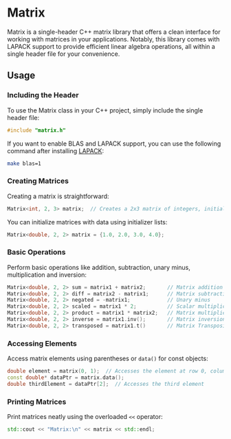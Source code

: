 # Matrix

Matrix is a single-header C++ matrix library that offers a clean interface for working with matrices in your applications. Notably, this library comes with LAPACK support to provide efficient linear algebra operations, all within a single header file for your convenience.

## Usage

### Including the Header

To use the Matrix class in your C++ project, simply include the single header file:

```cpp
#include "matrix.h"
```

If you want to enable BLAS and LAPACK support, you can use the following command after installing [LAPACK](https://github.com/Reference-LAPACK/lapack):

```bash
make blas=1
```

### Creating Matrices

Creating a matrix is straightforward:

```cpp
Matrix<int, 2, 3> matrix;  // Creates a 2x3 matrix of integers, initialized to 0.
```

You can initialize matrices with data using initializer lists:

```cpp
Matrix<double, 2, 2> matrix = {1.0, 2.0, 3.0, 4.0};
```

### Basic Operations

Perform basic operations like addition, subtraction, unary minus, multiplication and inversion:

```cpp
Matrix<double, 2, 2> sum = matrix1 + matrix2;       // Matrix addition
Matrix<double, 2, 2> diff = matrix2 - matrix1;      // Matrix subtraction
Matrix<double, 2, 2> negated = -matrix1;            // Unary minus
Matrix<double, 2, 2> scaled = matrix1 * 2;          // Scalar multiplication
Matrix<double, 2, 2> product = matrix1 * matrix2;   // Matrix multiplication
Matrix<double, 2, 2> inverse = matrix1.inv();       // Matrix inversion
Matrix<double, 2, 2> transposed = matrix1.t()       // Matrix Transposition
```

### Accessing Elements

Access matrix elements using parentheses or `data()` for const objects:

```cpp
double element = matrix(0, 1);  // Accesses the element at row 0, column 1
const double* dataPtr = matrix.data();
double thirdElement = dataPtr[2];  // Accesses the third element
```

### Printing Matrices

Print matrices neatly using the overloaded `<<` operator:

```cpp
std::cout << "Matrix:\n" << matrix << std::endl;
```
